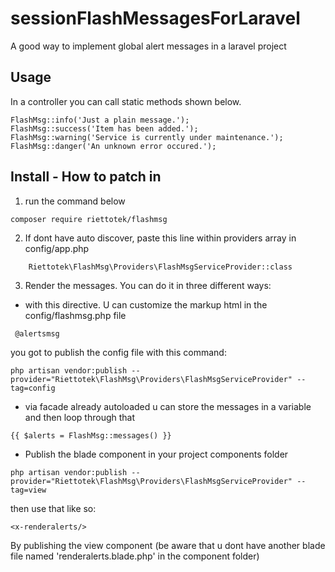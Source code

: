 # sessionFlashMessagesForLaravel
A good way to implement global alert messages in a laravel project


## Usage 
In a controller you can call static methods shown below.
```
FlashMsg::info('Just a plain message.');
FlashMsg::success('Item has been added.');
FlashMsg::warning('Service is currently under maintenance.');
FlashMsg::danger('An unknown error occured.');
```
## Install - How to patch in
1. run the command below
```
composer require riettotek/flashmsg
```

2. If dont have auto discover, paste this line within providers array in config/app.php
```
    Riettotek\FlashMsg\Providers\FlashMsgServiceProvider::class
```
3. Render the messages. You can do it in three different ways:
  - with this directive. U can customize the markup html in the config/flashmsg.php file
```
 @alertsmsg
```
you got to publish the config file with this command:
```
php artisan vendor:publish --provider="Riettotek\FlashMsg\Providers\FlashMsgServiceProvider" --tag=config
```
  - via facade already autoloaded u can store the messages in a variable  and then loop through that
  ```
  {{ $alerts = FlashMsg::messages() }}
  ```
  - Publish the blade component in your project components folder
```
php artisan vendor:publish --provider="Riettotek\FlashMsg\Providers\FlashMsgServiceProvider" --tag=view
```
then use that like so:
```
<x-renderalerts/>
```
By publishing the view component (be aware that u dont have another blade file named 'renderalerts.blade.php' in the component folder)